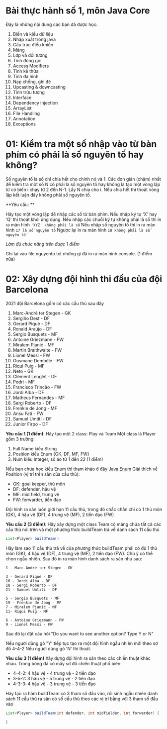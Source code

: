 # Bài thực hành số 1, môn Java Core

Đây là những nội dung các bạn đã được học:

1. Biến và kiểu dữ liệu
2. Nhập xuất trong java
3. Cấu trúc điều khiển
4. Mảng
5. Lớp và đối tượng
6. Tính đóng gói
7. Access Modifiers
8. Tính kế thừa
9. Tính đa hình
10. Nạp chồng, ghi đè
11. Upcasting & downcasting
12. Tính trừu tượng
14. Interface
15. Dependency injection
16. ArrayList
17. File Handling
18. Annotation
19. Exceptions

# 01: Kiểm tra một số nhập vào từ bàn phím có phải là số nguyên tố hay không?

Số nguyên tố là số chỉ chia hết cho chính nó và 1. Các đơn giản (chậm) nhất để kiểm tra một số N có phải là số nguyên tố
hay không là tạo một vòng lặp từ có biến i chạy từ 2 đến N-1. Lấy N chia cho i. Nếu chia hết thì thoát vòng lặp kết luận
đây không phải số nguyên tố.

**Yêu cầu: **

Hãy tạo một vòng lặp để nhập các số từ bàn phím. Nếu nhập ký tự 'X' hay 'Q' thì thoát khỏi ứng dụng. Nếu nhập các chuỗi
ký tự không phải là số thì in ra màn hình ```'XYZ' không phải là số```
Nếu nhập số nguyên tố thì in ra màn hình ```17 là số nguyên tố```
Ngược lại in ra màn hình ```18 không phải là số nguyên tố```

*Làm đủ chức năng trên được 1 điểm*

Ghi lại vào file nguyento.txt những gì đã in ra màn hình console. (1 điểm nữa)

# 02: Xây dựng đội hình thi đấu của đội Barcelona

2021 đội Barcelona gồm có các cầu thủ sau đây

1. Marc-André ter Stegen - GK
2. Sergiño Dest - DF
3. Gerard Piqué - DF
4. Ronald Araújo - DF
5. Sergio Busquets - MF
6. Antoine Griezmann - FW
7. Miralem Pjanić - MF
8. Martin Braithwaite - FW
9. Lionel Messi - FW
10. Ousmane Dembélé - FW
11. Riqui Puig - MF
12. Neto - GK
13. Clément Lenglet - DF
14. Pedri - MF
15. Francisco Trincão - FW
16. Jordi Alba - DF
17. Matheus Fernandes - MF
18. Sergi Roberto - DF
19. Frenkie de Jong - MF
20. Ansu Fati - FW
21. Samuel Umtiti - DF
22. Junior Firpo - DF

**Yêu cầu 1 (1 điểm)**: Hãy tạo một 2 class: Play và Team Một class là Player gồm 3 trường:

1. Full Name kiểu String
2. Position kiểu Enum {GK, DF, MF, FW}
3. Num kiểu Integer, số áo từ 1 đến 22
   (1 điểm)

Nếu bạn chưa học kiểu Enum thì tham khảo ở đây [Java Enum](https://www.w3schools.com/java/java_enums.asp)
Giải thích về Position (vị trí trên sân của cầu thủ):

- GK: goal keeper, thủ môn
- DF: defender, hậu vệ
- MF: mid field, trung vệ
- FW: forwarder, tiền đạo

Đội hình ra sân luôn giới hạn 11 cầu thủ, trong đó chắc chắn chỉ có 1 thủ môn (GK), 4 hậu vệ (DF), 4 trung vệ (MF), 2
tiền đạo (FW)

**Yêu cầu 2 (3 điểm)**: Hãy xây dựng một class Team có mảng chứa tất cả các cầu thủ nói trên và một phương thức
buildTeam trả về danh sách 11 cầu thủ

```java
List<Player> buildTeam()
```

Hãy làm sao 11 cầu thủ trả về của phương thức buildTeam phải có đủ 1 thủ môn (GK), 4 hậu vệ (DF), 4 trung vệ (MF), 2
tiền đạo (FW). Chú ý có thể chọn ngẫu nhiên. Sau đó in ra màn hình danh sách ra sân như sau:

```
1 - Marc-André ter Stegen - GK

3 - Gerard Piqué - DF
16 - Jordi Alba - DF 
18 - Sergi Roberto - DF
21 - Samuel Umtiti - DF

5 - Sergio Busquets - MF
19 - Frenkie de Jong - MF
7 - Miralem Pjanić - MF
11- Riqui Puig - MF

6 - Antoine Griezmann - FW
9 - Lionel Messi - FW
```

Sau đó lại đặt câu hỏi "Do you want to see another option? Type Y or N"

Nếu người dùng gõ "Y' tiếp tục tạo ra một đội hình ngẫu nhiên mới theo sơ đồ 4-4-2 Nếu người dùng gõ 'N' thì thoát.

**Yêu cầu 3 (1 điểm)** Xây dựng đội hình ra sân theo các chiến thuật khác nhau. Trong bóng đá có mấy sơ đồ chiến thuật
phổ biến:

- 4-4-2: 4 hậu vệ - 4 trung vệ - 2 tiền đạo
- 3-5-2: 3 hậu vệ - 5 trung vệ - 2 tiền đạo
- 4-3-3: 4 hậu vệ - 3 trung vệ - 3 tiền đạo

Hãy tạo ra hàm buildTeam có 3 tham số đầu vào, rồi sinh ngẫu nhiên danh sách 11 cầu thủ ra sân có số cầu thủ theo các vị
trí bằng với 3 tham số đầu vào

```java
List<Player> buildTeam(int defender, int midfielder, int forwarder) {

}
```